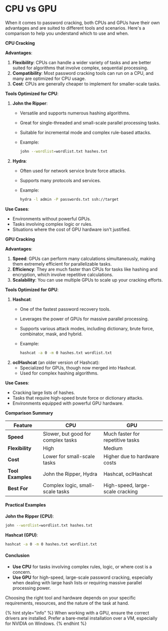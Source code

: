 # CPU vs GPU

When it comes to password cracking, both CPUs and GPUs have their own advantages and are suited to different tools and scenarios. Here's a comparison to help you understand which to use and when.

**CPU Cracking**

**Advantages**:

1. **Flexibility**: CPUs can handle a wider variety of tasks and are better suited for algorithms that involve complex, sequential processing.
2. **Compatibility**: Most password cracking tools can run on a CPU, and many are optimized for CPU usage.
3. **Cost**: CPUs are generally cheaper to implement for smaller-scale tasks.

**Tools Optimized for CPU**:

1. **John the Ripper**:
   * Versatile and supports numerous hashing algorithms.
   * Great for single-threaded and small-scale parallel processing tasks.
   * Suitable for incremental mode and complex rule-based attacks.
   *   Example:

       ```bash
       john --wordlist=wordlist.txt hashes.txt
       ```
2. **Hydra**:
   * Often used for network service brute force attacks.
   * Supports many protocols and services.
   *   Example:

       ```bash
       hydra -l admin -P passwords.txt ssh://target
       ```

**Use Cases**:

* Environments without powerful GPUs.
* Tasks involving complex logic or rules.
* Situations where the cost of GPU hardware isn't justified.

**GPU Cracking**

**Advantages**:

1. **Speed**: GPUs can perform many calculations simultaneously, making them extremely efficient for parallelizable tasks.
2. **Efficiency**: They are much faster than CPUs for tasks like hashing and encryption, which involve repetitive calculations.
3. **Scalability**: You can use multiple GPUs to scale up your cracking efforts.

**Tools Optimized for GPU**:

1. **Hashcat**:
   * One of the fastest password recovery tools.
   * Leverages the power of GPUs for massive parallel processing.
   * Supports various attack modes, including dictionary, brute force, combinator, mask, and hybrid.
   *   Example:

       ```bash
       hashcat -a 0 -m 0 hashes.txt wordlist.txt
       ```
2. **oclHashcat** (an older version of Hashcat):
   * Specialized for GPUs, though now merged into Hashcat.
   * Used for complex hashing algorithms.

**Use Cases**:

* Cracking large lists of hashes.
* Tasks that require high-speed brute force or dictionary attacks.
* Environments equipped with powerful GPU hardware.

**Comparison Summary**

<table data-full-width="true"><thead><tr><th>Feature</th><th>CPU</th><th>GPU</th></tr></thead><tbody><tr><td><strong>Speed</strong></td><td>Slower, but good for complex tasks</td><td>Much faster for repetitive tasks</td></tr><tr><td><strong>Flexibility</strong></td><td>High</td><td>Medium</td></tr><tr><td><strong>Cost</strong></td><td>Lower for small-scale tasks</td><td>Higher due to hardware costs</td></tr><tr><td><strong>Tool Examples</strong></td><td>John the Ripper, Hydra</td><td>Hashcat, oclHashcat</td></tr><tr><td><strong>Best For</strong></td><td>Complex logic, small-scale tasks</td><td>High-speed, large-scale cracking</td></tr></tbody></table>

#### Practical Examples

**John the Ripper (CPU)**:

```bash
john --wordlist=wordlist.txt hashes.txt
```

**Hashcat (GPU)**:

```bash
hashcat -a 0 -m 0 hashes.txt wordlist.txt
```

#### Conclusion

* **Use CPU** for tasks involving complex rules, logic, or where cost is a concern.
* **Use GPU** for high-speed, large-scale password cracking, especially when dealing with large hash lists or requiring massive parallel processing power.

Choosing the right tool and hardware depends on your specific requirements, resources, and the nature of the task at hand.

{% hint style="info" %}
When working with a GPU, ensure the correct drivers are installed. Prefer a bare-metal installation over a VM, especially for NVIDIA on Windows.
{% endhint %}
